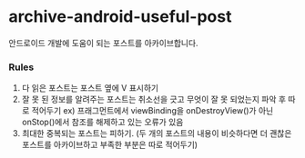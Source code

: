 # archive-android-useful-post
안드로이드 개발에 도움이 되는 포스트를 아카이브합니다.

### Rules
1. 다 읽은 포스트는 포스트 옆에 V 표시하기
2. 잘 못 된 정보를 알려주는 포스트는 취소선을 긋고 무엇이 잘 못 되었는지 파악 후 따로 적어두기
ex) 프래그먼트에서 viewBinding을 onDestroyView()가 아닌 onStop()에서 참조를 해제하고 있는 오류가 있음
3. 최대한 중복되는 포스트는 피하기. (두 개의 포스트의 내용이 비슷하다면 더 괜찮은 포스트를 아카이브하고 부족한 부분은 따로 적어두기)

